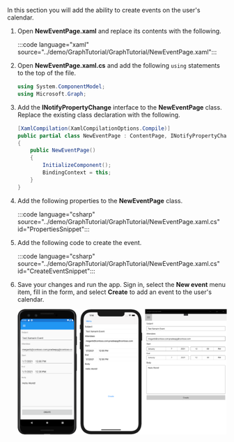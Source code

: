 <!-- markdownlint-disable MD002 MD041 -->

In this section you will add the ability to create events on the user's calendar.

1. Open **NewEventPage.xaml** and replace its contents with the following.

    :::code language="xaml" source="../demo/GraphTutorial/GraphTutorial/NewEventPage.xaml":::

1. Open **NewEventPage.xaml.cs** and add the following `using` statements to the top of the file.

    ```csharp
    using System.ComponentModel;
    using Microsoft.Graph;
    ```

1. Add the **INotifyPropertyChange** interface to the **NewEventPage** class. Replace the existing class declaration with the following.

    ```csharp
    [XamlCompilation(XamlCompilationOptions.Compile)]
    public partial class NewEventPage : ContentPage, INotifyPropertyChanged
    {
        public NewEventPage()
        {
            InitializeComponent();
            BindingContext = this;
        }
    }
    ```

1. Add the following properties to the **NewEventPage** class.

    :::code language="csharp" source="../demo/GraphTutorial/GraphTutorial/NewEventPage.xaml.cs" id="PropertiesSnippet":::

1. Add the following code to create the event.

    :::code language="csharp" source="../demo/GraphTutorial/GraphTutorial/NewEventPage.xaml.cs" id="CreateEventSnippet":::

1. Save your changes and run the app. Sign in, select the **New event** menu item, fill in the form, and select **Create** to add an event to the user's calendar.

    ![A screenshot of the new event page](images/new-event-page.png)
